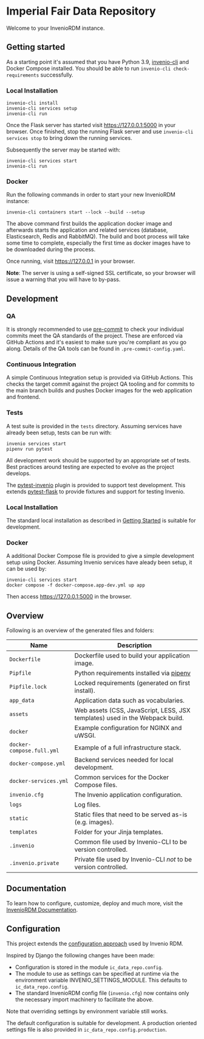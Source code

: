 # Imperial Fair Data Repository

Welcome to your InvenioRDM instance.

## Getting started

As a starting point it's assumed that you have Python 3.9, [invenio-cli] and Docker
Compose installed. You should be able to run `invenio-cli check-requirements`
successfully.

### Local Installation

```console
invenio-cli install
invenio-cli services setup
invenio-cli run
```

Once the Flask server has started visit https://127.0.0.1:5000 in your browser. Once
finished, stop the running Flask server and use `invenio-cli services stop` to bring
down the running services.

Subsequently the server may be started with:

```console
invenio-cli services start
invenio-cli run
```

### Docker

Run the following commands in order to start your new InvenioRDM instance:

```console
invenio-cli containers start --lock --build --setup
```

The above command first builds the application docker image and afterwards starts the
application and related services (database, Elasticsearch, Redis and RabbitMQ). The
build and boot process will take some time to complete, especially the first time as
docker images have to be downloaded during the process.

Once running, visit https://127.0.0.1 in your browser.

**Note**: The server is using a self-signed SSL certificate, so your browser will issue
a warning that you will have to by-pass.

## Development

### QA

It is strongly recommended to use [pre-commit] to check your individual commits meet the
QA standards of the project. These are enforced via GitHub Actions and it's easiest to
make sure you're compliant as you go along. Details of the QA tools can be found in
`.pre-commit-config.yaml`.

### Continuous Integration

A simple Continuous Integration setup is provided via GitHub Actions. This checks the
target commit against the project QA tooling and for commits to the main branch builds
and pushes Docker images for the web application and frontend.

### Tests

A test suite is provided in the `tests` directory. Assuming services have already been
setup, tests can be run with:

```console
invenio services start
pipenv run pytest
```

All development work should be supported by an appropriate set of tests. Best practices
around testing are expected to evolve as the project develops.

The [pytest-invenio] plugin is provided to support test development. This extends
[pytest-flask] to provide fixtures and support for testing Invenio.

### Local Installation

The standard local installation as described in [Getting Started] is suitable for
development.

### Docker

A additional Docker Compose file is provided to give a simple development setup using
Docker. Assuming Invenio services have aleady been setup, it can be used by:

```console
invenio-cli services start
docker compose -f docker-compose.app-dev.yml up app
```

Then access https://127.0.0.1:5000 in the browser.

## Overview

Following is an overview of the generated files and folders:

| Name                      | Description                                                                  |
| ------------------------- | ---------------------------------------------------------------------------- |
| `Dockerfile`              | Dockerfile used to build your application image.                             |
| `Pipfile`                 | Python requirements installed via [pipenv](https://pipenv.pypa.io)           |
| `Pipfile.lock`            | Locked requirements (generated on first install).                            |
| `app_data`                | Application data such as vocabularies.                                       |
| `assets`                  | Web assets (CSS, JavaScript, LESS, JSX templates) used in the Webpack build. |
| `docker`                  | Example configuration for NGINX and uWSGI.                                   |
| `docker-compose.full.yml` | Example of a full infrastructure stack.                                      |
| `docker-compose.yml`      | Backend services needed for local development.                               |
| `docker-services.yml`     | Common services for the Docker Compose files.                                |
| `invenio.cfg`             | The Invenio application configuration.                                       |
| `logs`                    | Log files.                                                                   |
| `static`                  | Static files that need to be served as-is (e.g. images).                     |
| `templates`               | Folder for your Jinja templates.                                             |
| `.invenio`                | Common file used by Invenio-CLI to be version controlled.                    |
| `.invenio.private`        | Private file used by Invenio-CLI *not* to be version controlled.             |

## Documentation

To learn how to configure, customize, deploy and much more, visit the
[InvenioRDM Documentation](https://inveniordm.docs.cern.ch/).

## Configuration

This project extends the [configuration approach] used by Invenio RDM.

Inspired by Django the following changes have been made:

- Configuration is stored in the module `ic_data_repo.config`.
- The module to use as settings can be specified at runtime via the environment variable
  INVENIO_SETTINGS_MODULE. This defaults to `ic_data_repo.config`.
- The standard InvenioRDM config file (`invenio.cfg`) now contains only the necessary
  import machinery to facilitate the above.

Note that overriding settings by environment variable still works.

The default configuration is suitable for development. A production oriented settings
file is also provided in `ic_data_repo.config.production`.

[configuration approach]: https://inveniordm.docs.cern.ch/install/configuration/
[getting started]: #getting-started
[invenio-cli]: https://github.com/inveniosoftware/invenio-cli
[pre-commit]: https://pre-commit.com/
[pytest-flask]: https://pytest-flask.readthedocs.io/en/latest/
[pytest-invenio]: https://pytest-invenio.readthedocs.io/en/latest/
